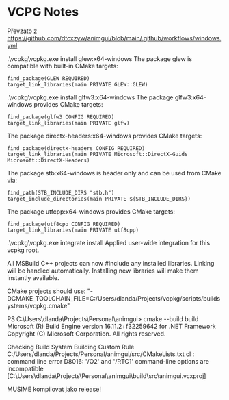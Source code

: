 # VCPG Notes

Převzato z https://github.com/dtcxzyw/animgui/blob/main/.github/workflows/windows.yml

.\vcpkg\vcpkg.exe install glew:x64-windows
The package glew is compatible with built-in CMake targets:

    find_package(GLEW REQUIRED)
    target_link_libraries(main PRIVATE GLEW::GLEW)


.\vcpkg\vcpkg.exe install glfw3:x64-windows
The package glfw3:x64-windows provides CMake targets:

    find_package(glfw3 CONFIG REQUIRED)
    target_link_libraries(main PRIVATE glfw)


The package directx-headers:x64-windows provides CMake targets:

    find_package(directx-headers CONFIG REQUIRED)
    target_link_libraries(main PRIVATE Microsoft::DirectX-Guids Microsoft::DirectX-Headers)

The package stb:x64-windows is header only and can be used from CMake via:

    find_path(STB_INCLUDE_DIRS "stb.h")
    target_include_directories(main PRIVATE ${STB_INCLUDE_DIRS})

The package utfcpp:x64-windows provides CMake targets:

    find_package(utf8cpp CONFIG REQUIRED)
    target_link_libraries(main PRIVATE utf8cpp)

.\vcpkg\vcpkg.exe integrate install
Applied user-wide integration for this vcpkg root.

All MSBuild C++ projects can now #include any installed libraries.
Linking will be handled automatically.
Installing new libraries will make them instantly available.

CMake projects should use: "-DCMAKE_TOOLCHAIN_FILE=C:/Users/dlanda/Projects/vcpkg/scripts/buildsystems/vcpkg.cmake"



PS C:\Users\dlanda\Projects\Personal\animgui> cmake --build build
Microsoft (R) Build Engine version 16.11.2+f32259642 for .NET Framework
Copyright (C) Microsoft Corporation. All rights reserved.

  Checking Build System
  Building Custom Rule C:/Users/dlanda/Projects/Personal/animgui/src/CMakeLists.txt
cl : command line error D8016: '/O2' and '/RTC1' command-line options are incompatible [C:\Users\dlanda\Projects\Personal\animgui\build\src\animgui.vcxproj]

MUSIME kompilovat jako release!

